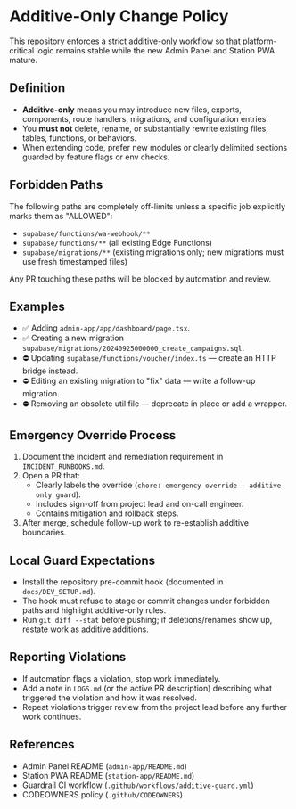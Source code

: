 # Additive-Only Change Policy

This repository enforces a strict additive-only workflow so that
platform-critical logic remains stable while the new Admin Panel and Station PWA
mature.

## Definition

- **Additive-only** means you may introduce new files, exports, components,
  route handlers, migrations, and configuration entries.
- You **must not** delete, rename, or substantially rewrite existing files,
  tables, functions, or behaviors.
- When extending code, prefer new modules or clearly delimited sections guarded
  by feature flags or env checks.

## Forbidden Paths

The following paths are completely off-limits unless a specific job explicitly
marks them as "ALLOWED":

- `supabase/functions/wa-webhook/**`
- `supabase/functions/**` (all existing Edge Functions)
- `supabase/migrations/**` (existing migrations only; new migrations must use
  fresh timestamped files)

Any PR touching these paths will be blocked by automation and review.

## Examples

- ✅ Adding `admin-app/app/dashboard/page.tsx`.
- ✅ Creating a new migration
  `supabase/migrations/20240925000000_create_campaigns.sql`.
- ⛔ Updating `supabase/functions/voucher/index.ts` — create an HTTP bridge
  instead.
- ⛔ Editing an existing migration to "fix" data — write a follow-up migration.
- ⛔ Removing an obsolete util file — deprecate in place or add a wrapper.

## Emergency Override Process

1. Document the incident and remediation requirement in `INCIDENT_RUNBOOKS.md`.
2. Open a PR that:
   - Clearly labels the override
     (`chore: emergency override – additive-only guard`).
   - Includes sign-off from project lead and on-call engineer.
   - Contains mitigation and rollback steps.
3. After merge, schedule follow-up work to re-establish additive boundaries.

## Local Guard Expectations

- Install the repository pre-commit hook (documented in `docs/DEV_SETUP.md`).
- The hook must refuse to stage or commit changes under forbidden paths and
  highlight additive-only rules.
- Run `git diff --stat` before pushing; if deletions/renames show up, restate
  work as additive additions.

## Reporting Violations

- If automation flags a violation, stop work immediately.
- Add a note in `LOGS.md` (or the active PR description) describing what
  triggered the violation and how it was resolved.
- Repeat violations trigger review from the project lead before any further work
  continues.

## References

- Admin Panel README (`admin-app/README.md`)
- Station PWA README (`station-app/README.md`)
- Guardrail CI workflow (`.github/workflows/additive-guard.yml`)
- CODEOWNERS policy (`.github/CODEOWNERS`)
